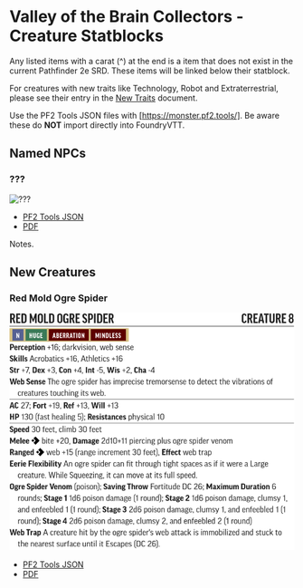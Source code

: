 # Valley of the Brain Collectors - Creature Statblocks

Any listed items with a carat (^) at the end is a item that does not exist in the current Pathfinder 2e SRD. These items will be linked below their statblock.

For creatures with new traits like Technology, Robot and Extraterrestrial, please see their entry in the [New Traits](/Traits/README.md) document.

Use the PF2 Tools JSON files with [https://monster.pf2.tools/]. Be aware these do **NOT** import directly into FoundryVTT.

## Named NPCs

### ???

![???](PNGs/???.png)

* [PF2 Tools JSON](PF2Tools/???.json)
* [PDF](PDFs/???.pdf)

Notes.

## New Creatures

### Red Mold Ogre Spider

![Red Mold Ogre Spider](PNGs/RedMoldOgreSpider.png)

* [PF2 Tools JSON](PF2Tools/RedMoldOgreSpider.json)
* [PDF](PDFs/RedMoldOgreSpider.pdf)
